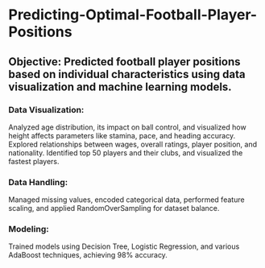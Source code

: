 # Predicting-Optimal-Football-Player-Positions

## Objective: Predicted football player positions based on individual characteristics using data visualization and machine learning models.

### Data Visualization:
Analyzed age distribution, its impact on ball control, and visualized how height affects parameters like stamina, pace, and heading accuracy.
Explored relationships between wages, overall ratings, player position, and nationality.
Identified top 50 players and their clubs, and visualized the fastest players.


### Data Handling: 

Managed missing values, encoded categorical data, performed feature scaling, and applied RandomOverSampling for dataset balance.

### Modeling: 

Trained models using Decision Tree, Logistic Regression, and various AdaBoost techniques, achieving 98% accuracy.
